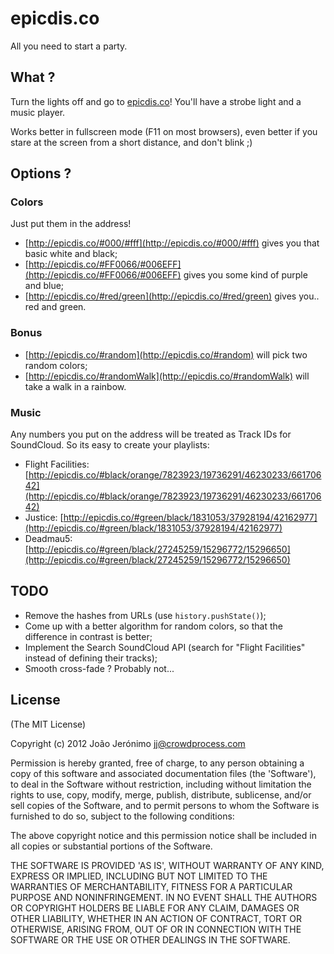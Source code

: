 # epicdis.co

All you need to start a party.

## What ?

Turn the lights off and go to [epicdis.co](http://epicdis.co)! You'll have a strobe light and a music player.

Works better in fullscreen mode (F11 on most browsers), even better if you stare at the screen from a short distance, and don't blink ;)

## Options ?

### Colors

Just put them in the address!

* [http://epicdis.co/#000/#fff](http://epicdis.co/#000/#fff) gives you that basic white and black;
* [http://epicdis.co/#FF0066/#006EFF](http://epicdis.co/#FF0066/#006EFF) gives you some kind of purple and blue;
* [http://epicdis.co/#red/green](http://epicdis.co/#red/green) gives you.. red and green.

### Bonus

* [http://epicdis.co/#random](http://epicdis.co/#random) will pick two random colors;
* [http://epicdis.co/#randomWalk](http://epicdis.co/#randomWalk) will take a walk in a rainbow.

### Music

Any numbers you put on the address will be treated as Track IDs for SoundCloud. So its easy to create your playlists:

* Flight Facilities: [http://epicdis.co/#black/orange/7823923/19736291/46230233/66170642](http://epicdis.co/#black/orange/7823923/19736291/46230233/66170642)
* Justice: [http://epicdis.co/#green/black/1831053/37928194/42162977](http://epicdis.co/#green/black/1831053/37928194/42162977)
* Deadmau5: [http://epicdis.co/#green/black/27245259/15296772/15296650](http://epicdis.co/#green/black/27245259/15296772/15296650)

## TODO

* Remove the hashes from URLs (use `history.pushState()`);
* Come up with a better algorithm for random colors, so that the difference in contrast is better;
* Implement the Search SoundCloud API (search for "Flight Facilities" instead of defining their tracks);
* Smooth cross-fade ? Probably not...

## License

(The MIT License)

Copyright (c) 2012 João Jerónimo jj@crowdprocess.com

Permission is hereby granted, free of charge, to any person obtaining a copy of this software and associated documentation files (the 'Software'), to deal in the Software without restriction, including without limitation the rights to use, copy, modify, merge, publish, distribute, sublicense, and/or sell copies of the Software, and to permit persons to whom the Software is furnished to do so, subject to the following conditions:

The above copyright notice and this permission notice shall be included in all copies or substantial portions of the Software.

THE SOFTWARE IS PROVIDED 'AS IS', WITHOUT WARRANTY OF ANY KIND, EXPRESS OR IMPLIED, INCLUDING BUT NOT LIMITED TO THE WARRANTIES OF MERCHANTABILITY, FITNESS FOR A PARTICULAR PURPOSE AND NONINFRINGEMENT. IN NO EVENT SHALL THE AUTHORS OR COPYRIGHT HOLDERS BE LIABLE FOR ANY CLAIM, DAMAGES OR OTHER LIABILITY, WHETHER IN AN ACTION OF CONTRACT, TORT OR OTHERWISE, ARISING FROM, OUT OF OR IN CONNECTION WITH THE SOFTWARE OR THE USE OR OTHER DEALINGS IN THE SOFTWARE.